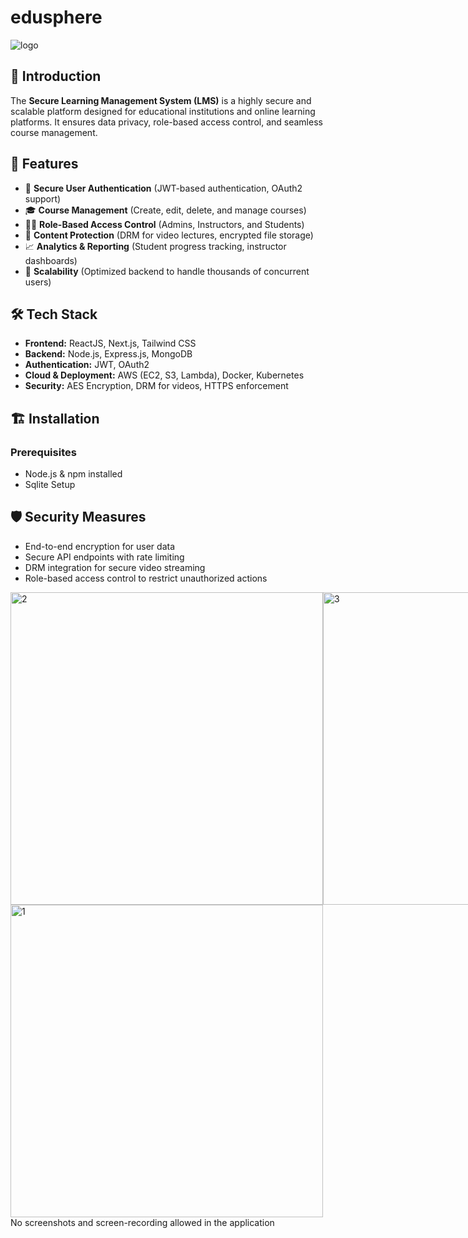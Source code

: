 # edusphere
![logo](https://github.com/user-attachments/assets/656226ca-6cef-4a75-a566-1b34935b289c)

## 📌 Introduction
The **Secure Learning Management System (LMS)** is a highly secure and scalable platform designed for educational institutions and online learning platforms. It ensures data privacy, role-based access control, and seamless course management.

## 🚀 Features
- 🔐 **Secure User Authentication** (JWT-based authentication, OAuth2 support)
- 🎓 **Course Management** (Create, edit, delete, and manage courses)
- 👨‍🏫 **Role-Based Access Control** (Admins, Instructors, and Students)
- 📂 **Content Protection** (DRM for video lectures, encrypted file storage)
- 📈 **Analytics & Reporting** (Student progress tracking, instructor dashboards)
- 📡 **Scalability** (Optimized backend to handle thousands of concurrent users)

## 🛠️ Tech Stack
- **Frontend:** ReactJS, Next.js, Tailwind CSS
- **Backend:** Node.js, Express.js, MongoDB
- **Authentication:** JWT, OAuth2
- **Cloud & Deployment:** AWS (EC2, S3, Lambda), Docker, Kubernetes
- **Security:** AES Encryption, DRM for videos, HTTPS enforcement

## 🏗️ Installation
### Prerequisites
- Node.js & npm installed
- Sqlite Setup


## 🛡️ Security Measures
- End-to-end encryption for user data
- Secure API endpoints with rate limiting
- DRM integration for secure video streaming
- Role-based access control to restrict unauthorized actions

<div style="display: flex;">
    <img src="https://github.com/user-attachments/assets/803e8367-a69a-4fe2-a6bf-150c955ef79c" alt="2" height="500">
    <img src="https://github.com/user-attachments/assets/9e4301b0-d47a-49fe-a6f1-0e025e9a28e2" alt="3" height="500">
    <img src="https://github.com/user-attachments/assets/7675b050-54b4-43bf-8523-e0d6b1af10a1" alt="4" height="500">
    <img src="https://github.com/user-attachments/assets/9e4301b0-d47a-49fe-a6f1-0e025e9a28e2" alt="5" height="500">
    <img src="https://github.com/user-attachments/assets/e32ed4a4-ac2d-4429-99ae-61e16c80fe7d" alt="6" height="500">
    <img src="https://github.com/user-attachments/assets/8f6b6138-2317-4300-8bd1-bb02b8f50e38" alt="7" height="500">
    <img src="https://github.com/user-attachments/assets/52f73a85-1fd0-4f12-9b82-36863d527cb2" alt="8" height="500">
    
</div>
    <img src="https://github.com/user-attachments/assets/fe40109d-b5c0-4a93-8262-66ee9059044f" alt="1" height="500">
    No screenshots and screen-recording allowed in the application  

